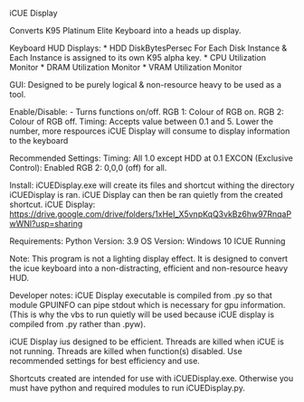 iCUE Display

Converts K95 Platinum Elite Keyboard into a heads up display.


Keyboard HUD Displays:
	* HDD DiskBytesPersec For Each Disk Instance & Each Instance is assigned to its own K95 alpha key.
	* CPU Utilization Monitor
	* DRAM Utilization Monitor
	* VRAM Utilization Monitor

GUI:
Designed to be purely logical & non-resource heavy to be used as a tool.

Enable/Disable: - Turns functions on/off.
RGB 1: Colour of RGB on.
RGB 2: Colour of RGB off.
Timing: Accepts value between 0.1 and 5. Lower the number, more respources iCUE Display will consume to display information
to the keyboard

Recommended Settings:
Timing: All 1.0 except HDD at 0.1
EXCON (Exclusive Control): Enabled
RGB 2: 0,0,0 (off) for all.

Install:
iCUEDisplay.exe will create its files and shortcut withing the directory iCUEDisplay is ran. iCUE Display can then be ran
quietly from the created shortcut.
iCUE Display: https://drive.google.com/drive/folders/1xHeI_X5vnpKqQ3vkBz6hw97RnqaPwWNl?usp=sharing

Requirements:
Python Version: 3.9
OS Version: Windows 10
ICUE Running

Note: This program is not a lighting display effect. It is designed to convert the icue keyboard into a non-distracting,
efficient and non-resource heavy HUD.

Developer notes:
iCUE Display executable is compiled from .py so that module GPUINFO can pipe stdout which is necessary for gpu information.
(This is why the vbs to run quietly will be used because iCUE display is compiled from .py rather than .pyw).

iCUE Display ius designed to be efficient. Threads are killed when iCUE is not running. Threads are killed when function(s)
disabled. Use recommended settings for best efficiency and use.

Shortcuts created are intended for use with iCUEDisplay.exe. Otherwise you must have python and required modules to run
iCUEDisplay.py.
